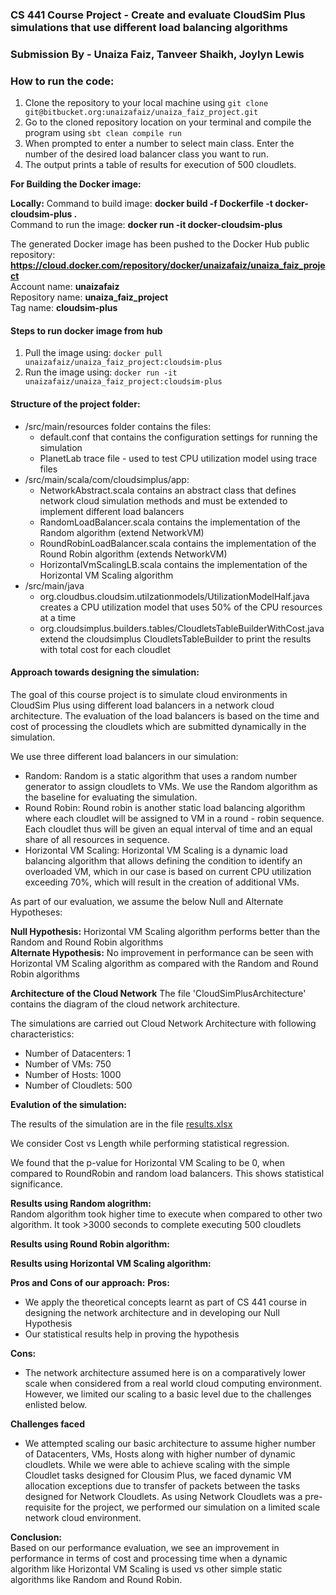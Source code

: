 ### CS 441 Course Project - Create and evaluate CloudSim Plus simulations that use different load balancing algorithms
### Submission By - Unaiza Faiz, Tanveer Shaikh, Joylyn Lewis 


### How to run the code:
1. Clone the repository to your local machine using 
``git clone git@bitbucket.org:unaizafaiz/unaiza_faiz_project.git ``
2. Go to the cloned repository location on your terminal and compile the program using
``sbt clean compile run``
3. When prompted to enter a number to select main class. Enter the number of the desired load balancer class you want to run. 
4. The output prints a table of results for execution of 500 cloudlets. 

**For Building the Docker image:**

**Locally:**
Command to build image: **docker build -f Dockerfile -t docker-cloudsim-plus .**  
Command to run the image: **docker run -it docker-cloudsim-plus**  

The generated Docker image has been pushed to the Docker Hub public repository: **https://cloud.docker.com/repository/docker/unaizafaiz/unaiza_faiz_project**  
Account name: **unaizafaiz**  
Repository name: **unaiza_faiz_project**  
Tag name: **cloudsim-plus**  

#### Steps to run docker image from hub
1. Pull the image using: `docker pull unaizafaiz/unaiza_faiz_project:cloudsim-plus`
2. Run the image using: `docker run -it unaizafaiz/unaiza_faiz_project:cloudsim-plus`


#### Structure of the project folder:
- /src/main/resources folder contains the files:
    - default.conf that contains the configuration settings for running the simulation  
    - PlanetLab trace file - used to test CPU utilization model using trace files
- /src/main/scala/com/cloudsimplus/app:
    - NetworkAbstract.scala contains an abstract class that defines network cloud simulation methods and must be extended to implement different load balancers
    - RandomLoadBalancer.scala contains the implementation of the Random algorithm (extend NetworkVM)
    - RoundRobinLoadBalancer.scala contains the implementation of the Round Robin algorithm  (extends NetworkVM)
    - HorizontalVmScalingLB.scala contains the implementation of the Horizontal VM Scaling algorithm  
- /src/main/java
    - org.cloudbus.cloudsim.utilzationmodels/UtilizationModelHalf.java creates a CPU utilization model that uses 50% of the CPU resources at a time
    - org.cloudsimplus.builders.tables/CloudletsTableBuilderWithCost.java extend the cloudsimplus CloudletsTableBuilder to print the results with total cost for each cloudlet

#### Approach towards designing the simulation:
The goal of this course project is to simulate cloud environments in CloudSim Plus using different load balancers in a network cloud architecture. The evaluation of the load balancers is based on the time and cost of processing the cloudlets which are submitted dynamically in the simulation. 

We use three different load balancers in our simulation:  
- Random: Random is a static algorithm that uses a random number generator to assign cloudlets to VMs. We use the Random algorithm as the baseline for evaluating the simulation.  
- Round Robin: Round robin is another static load balancing algorithm where each cloudlet will be assigned to VM in a round - robin sequence. Each cloudlet thus will be given an equal interval of time and an equal share of all resources in sequence.  
- Horizontal VM Scaling: Horizontal VM Scaling is a dynamic load balancing algorithm that allows defining the condition to identify an overloaded VM, which in our case is based on current CPU utilization exceeding 70%, which will result in the creation of additional VMs.  

As part of our evaluation, we assume the below Null and Alternate Hypotheses:

**Null Hypothesis:** Horizontal VM Scaling algorithm performs better than the Random and Round Robin algorithms  
**Alternate Hypothesis:** No improvement in performance can be seen with Horizontal VM Scaling algorithm as compared with the Random and Round Robin algorithms  

**Architecture of the Cloud Network**
The file 'CloudSimPlusArchitecture' contains the diagram of the cloud network architecture.

The simulations are carried out Cloud Network Architecture with following characteristics:  
- Number of Datacenters:  1
- Number of VMs:  750
- Number of Hosts:  1000
- Number of Cloudlets:  500


**Evalution of the simulation:**  

The results of the simulation are in the file [results.xlsx](./results.xlsx) 

We consider Cost vs Length while performing statistical regression.
  
We found that the p-value for Horizontal VM Scaling to be 0, when compared to RoundRobin and random load balancers. 
This shows statistical significance.
  

**Results using Random alogrithm:**  
Random algorithm took higher time to execute when compared to other two algorithm. It took >3000 seconds to complete executing 500 cloudlets

**Results using Round Robin algorithm:**  


**Results using Horizontal VM Scaling algorithm:**  

**Pros and Cons of our approach:**
**Pros:**  
- We apply the theoretical concepts learnt as part of CS 441 course in designing the network architecture and in developing our Null Hypothesis  
- Our statistical results help in proving the hypothesis

**Cons:**  
- The network architecture assumed here is on a comparatively lower scale when considered from a real world cloud computing environment. However, we limited our scaling to a basic level due to the challenges enlisted below.

**Challenges faced**
- We attempted scaling our basic architecture to assume higher number of Datacenters, VMs, Hosts along with higher number of dynamic cloudlets. While we were able to achieve scaling with the simple Cloudlet tasks designed 
for Clousim Plus, we faced dynamic VM allocation exceptions due to transfer of packets between the tasks designed for Network Cloudlets. As using Network Cloudlets was a pre-requisite for the project, we performed our simulation on a
limited scale network cloud environment.

**Conclusion:**  
Based on our performance evaluation, we see an improvement in performance in terms of cost and processing time when a dynamic algorithm like Horizontal VM Scaling is used vs other simple static algorithms like Random and Round Robin.







